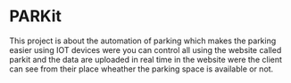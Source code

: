 # PARKit
This project is about the automation of parking which makes the parking easier using IOT devices were you can control all using the website called parkit and the data are uploaded in real time in the website were the client can see from their place wheather the parking space is available or not.
